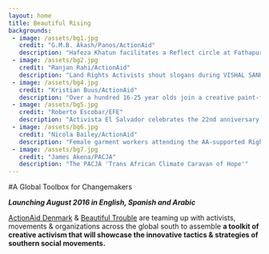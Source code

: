```yaml
---
layout: home
title: Beautiful Rising
backgrounds:
 - image: /assets/bg1.jpg
   credit: "G.M.B. Akash/Panos/ActionAid"
   description: "Hafeza Khatun facilitates a Reflect circle at Fathapur, Shahrasti, Chandpur, Bangladesh."
 - image: /assets/bg2.jpg
   credit: "Ranjan Rahi/ActionAid"
   description: "Land Rights Activists shout slogans during VISHAL SANKALP SABHA at RíBlock Chauraha, Harding Park in Patna."
 - image: /assets/bg4.jpg
   credit: "Kristian Buus/ActionAid"
   description: "Over a hundred 16-25 year olds join a creative paint-fueled event in support of the Enough Food IF campaign."
 - image: /assets/bg5.jpg
   credit: "Roberto Escobar/EFE"
   description: "Activista El Salvador celebrates the 22nd anniversary of the peace agreement ending civil war and making way for democracy."
 - image: /assets/bg6.jpg
   credit: "Nicola Bailey/ActionAid"
   description: "Female garment workers attending the AA-supported Rights Café calling for respect of labor laws."
 - image: /assets/bg7.jpg
   credit: "James Akena/PACJA"
   description: "The PACJA 'Trans African Climate Caravan of Hope'"
---
```


#A Global Toolbox for Changemakers 

_**Launching August 2016 in English, Spanish and Arabic**_ 

[ActionAid Denmark](http://www.ms.dk/en) & [Beautiful Trouble](http://beautifultrouble.org) are teaming up with activists, movements & organizations across the global south to assemble **a toolkit of creative activism that will showcase the innovative tactics & strategies of southern social movements.**

